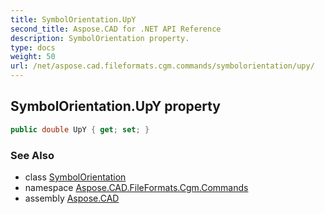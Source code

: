 ```yaml
---
title: SymbolOrientation.UpY
second_title: Aspose.CAD for .NET API Reference
description: SymbolOrientation property. 
type: docs
weight: 50
url: /net/aspose.cad.fileformats.cgm.commands/symbolorientation/upy/
---
```

## SymbolOrientation.UpY property

```csharp
public double UpY { get; set; }
```

### See Also

* class [SymbolOrientation](../)
* namespace [Aspose.CAD.FileFormats.Cgm.Commands](../../symbolorientation/)
* assembly [Aspose.CAD](../../../)


